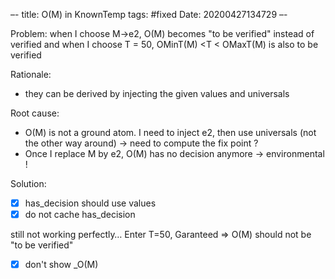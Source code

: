 –-
title: O(M) in KnownTemp
tags: #fixed
Date: 20200427134729
–-

Problem: when I choose M->e2, O(M) becomes "to be verified" instead of verified
and when I choose T = 50, OMinT(M) <T < OMaxT(M) is also to be verified

Rationale:
* they can be derived by injecting the given values and universals

Root cause:
* O(M) is not a ground atom.  I need to inject e2, then use universals (not the other way around) → need to compute the fix point ?
* Once I replace M by e2, O(M) has no decision anymore → environmental !

Solution:
- [x] has_decision should use values
- [x] do not cache has_decision

still not working perfectly…  Enter T=50, Garanteed ⇒ O(M) should not be "to be verified"
- [x]  don't show _O(M)